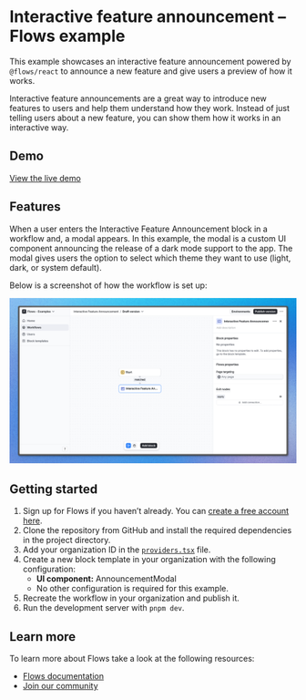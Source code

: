 # Interactive feature announcement – Flows example

This example showcases an interactive feature announcement powered by `@flows/react` to announce a new feature and give users a preview of how it works.

Interactive feature announcements are a great way to introduce new features to users and help them understand how they work. Instead of just telling users about a new feature, you can show them how it works in an interactive way.

## Demo

[View the live demo](https://flows.sh/examples/interactive-feature-announcement)

## Features

When a user enters the Interactive Feature Announcement block in a workflow and, a modal appears. In this example, the modal is a custom UI component announcing the release of a dark mode support to the app. The modal gives users the option to select which theme they want to use (light, dark, or system default).

Below is a screenshot of how the workflow is set up:

![Workflow](./workflow.png)

## Getting started

1. Sign up for Flows if you haven’t already. You can [create a free account here](https://app.flows.sh/signup).
2. Clone the repository from GitHub and install the required dependencies in the project directory.
3. Add your organization ID in the [`providers.tsx`](./src/app/providers.tsx) file.
4. Create a new block template in your organization with the following configuration:
   - **UI component:** AnnouncementModal
   - No other configuration is required for this example.
5. Recreate the workflow in your organization and publish it.
6. Run the development server with `pnpm dev`.

## Learn more

To learn more about Flows take a look at the following resources:

- [Flows documentation](https://flows.sh/docs)
- [Join our community](https://flows.sh/join-slack)
